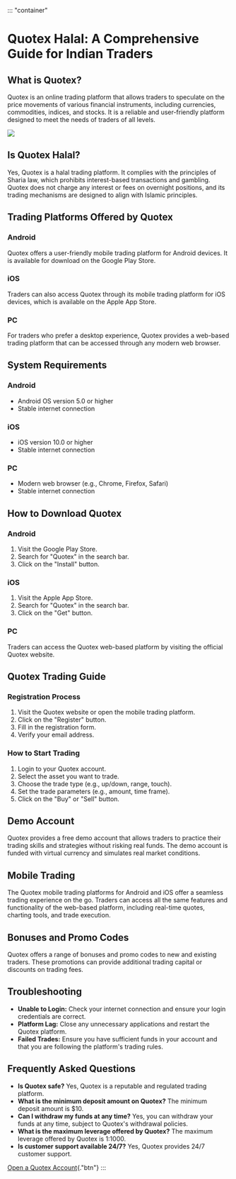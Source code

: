 ::: \"container\"
# Quotex Halal: A Comprehensive Guide for Indian Traders

## What is Quotex?

Quotex is an online trading platform that allows traders to speculate on
the price movements of various financial instruments, including
currencies, commodities, indices, and stocks. It is a reliable and
user-friendly platform designed to meet the needs of traders of all
levels.

[![](https://static.quotex.io/files/4_en/300_250.jpg)](https://traff.sbs/brokerqxlid)

## Is Quotex Halal?

Yes, Quotex is a halal trading platform. It complies with the principles
of Sharia law, which prohibits interest-based transactions and gambling.
Quotex does not charge any interest or fees on overnight positions, and
its trading mechanisms are designed to align with Islamic principles.

## Trading Platforms Offered by Quotex

### Android

Quotex offers a user-friendly mobile trading platform for Android
devices. It is available for download on the Google Play Store.

### iOS

Traders can also access Quotex through its mobile trading platform for
iOS devices, which is available on the Apple App Store.

### PC

For traders who prefer a desktop experience, Quotex provides a web-based
trading platform that can be accessed through any modern web browser.

## System Requirements

### Android

-   Android OS version 5.0 or higher
-   Stable internet connection

### iOS

-   iOS version 10.0 or higher
-   Stable internet connection

### PC

-   Modern web browser (e.g., Chrome, Firefox, Safari)
-   Stable internet connection

## How to Download Quotex

### Android

1.  Visit the Google Play Store.
2.  Search for "Quotex" in the search bar.
3.  Click on the "Install" button.

### iOS

1.  Visit the Apple App Store.
2.  Search for "Quotex" in the search bar.
3.  Click on the "Get" button.

### PC

Traders can access the Quotex web-based platform by visiting the
official Quotex website.

## Quotex Trading Guide

### Registration Process

1.  Visit the Quotex website or open the mobile trading platform.
2.  Click on the "Register" button.
3.  Fill in the registration form.
4.  Verify your email address.

### How to Start Trading

1.  Login to your Quotex account.
2.  Select the asset you want to trade.
3.  Choose the trade type (e.g., up/down, range, touch).
4.  Set the trade parameters (e.g., amount, time frame).
5.  Click on the "Buy" or "Sell" button.

## Demo Account

Quotex provides a free demo account that allows traders to practice
their trading skills and strategies without risking real funds. The demo
account is funded with virtual currency and simulates real market
conditions.

## Mobile Trading

The Quotex mobile trading platforms for Android and iOS offer a seamless
trading experience on the go. Traders can access all the same features
and functionality of the web-based platform, including real-time quotes,
charting tools, and trade execution.

## Bonuses and Promo Codes

Quotex offers a range of bonuses and promo codes to new and existing
traders. These promotions can provide additional trading capital or
discounts on trading fees.

## Troubleshooting

-   **Unable to Login:** Check your internet connection and ensure your
    login credentials are correct.
-   **Platform Lag:** Close any unnecessary applications and restart the
    Quotex platform.
-   **Failed Trades:** Ensure you have sufficient funds in your account
    and that you are following the platform\'s trading rules.

## Frequently Asked Questions

-   **Is Quotex safe?** Yes, Quotex is a reputable and regulated trading
    platform.
-   **What is the minimum deposit amount on Quotex?** The minimum
    deposit amount is \$10.
-   **Can I withdraw my funds at any time?** Yes, you can withdraw your
    funds at any time, subject to Quotex\'s withdrawal policies.
-   **What is the maximum leverage offered by Quotex?** The maximum
    leverage offered by Quotex is 1:1000.
-   **Is customer support available 24/7?** Yes, Quotex provides 24/7
    customer support.

[Open a Quotex
Account](\%22https://traff.sbs/brokerqxsignup\%22){."btn"}
:::

